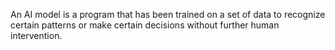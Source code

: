 An AI model is a program that has been trained on a set of data to recognize certain patterns or make certain decisions without further human intervention. 